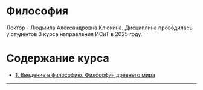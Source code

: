 # Философия

Лектор - Людмила Александровна Клюкина. Дисциплина проводилась у студентов 3 курса направления ИСиТ в 2025 году.

# Содержание курса

- [1. Введение в философию. Философия древнего мира](./lectures/1)

___________________________________